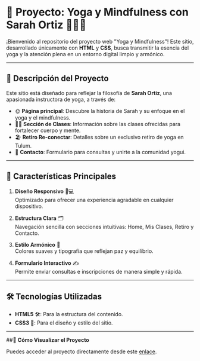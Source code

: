 # 🌊 **Proyecto: Yoga y Mindfulness con Sarah Ortiz** 🧘‍♀️✨

¡Bienvenido al repositorio del proyecto web "Yoga y Mindfulness"! Este sitio, desarrollado únicamente con **HTML** y **CSS**, busca transmitir la esencia del yoga y la atención plena en un entorno digital limpio y armónico.

---

## 📖 **Descripción del Proyecto**

Este sitio está diseñado para reflejar la filosofía de **Sarah Ortiz**, una apasionada instructora de yoga, a través de:

- 🌞 **Página principal**: Descubre la historia de Sarah y su enfoque en el yoga y el mindfulness.
- 🧘‍♀️ **Sección de Clases**: Información sobre las clases ofrecidas para fortalecer cuerpo y mente.
- 🏖️ **Retiro Re-conectar**: Detalles sobre un exclusivo retiro de yoga en Tulum.
- 📩 **Contacto**: Formulario para consultas y unirte a la comunidad yogui.

---

## 🌟 **Características Principales**

1. **Diseño Responsivo** 📱💻  
   Optimizado para ofrecer una experiencia agradable en cualquier dispositivo.

2. **Estructura Clara** 🗂️  
   Navegación sencilla con secciones intuitivas: Home, Mis Clases, Retiro y Contacto.

3. **Estilo Armónico** 🎨  
   Colores suaves y tipografía que reflejan paz y equilibrio.

4. **Formulario Interactivo** ✍️  
   Permite enviar consultas e inscripciones de manera simple y rápida.

---

## 🛠️ **Tecnologías Utilizadas**

- **HTML5** 🛠️: Para la estructura del contenido.
- **CSS3** 🎨: Para el diseño y estilo del sitio.

---

##🚀 **Cómo Visualizar el Proyecto**

Puedes acceder al proyecto directamente desde este [enlace](https://sarah-ortiz.netlify.app/).
